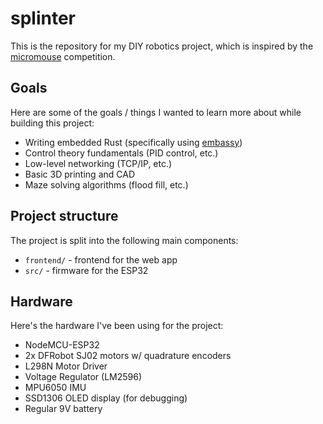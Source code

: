 # splinter
This is the repository for my DIY robotics project, which is inspired by the [micromouse](https://en.wikipedia.org/wiki/Micromouse) competition.


## Goals
Here are some of the goals / things I wanted to learn more about while building this project:
* Writing embedded Rust (specifically using [embassy](https://embassy.dev))
* Control theory fundamentals (PID control, etc.)
* Low-level networking (TCP/IP, etc.)
* Basic 3D printing and CAD
* Maze solving algorithms (flood fill, etc.)


## Project structure
The project is split into the following main components:
* `frontend/` - frontend for the web app
* `src/` - firmware for the ESP32


## Hardware
Here's the hardware I've been using for the project:
* NodeMCU-ESP32
* 2x DFRobot SJ02 motors w/ quadrature encoders
* L298N Motor Driver
* Voltage Regulator (LM2596)
* MPU6050 IMU
* SSD1306 OLED display (for debugging)
* Regular 9V battery